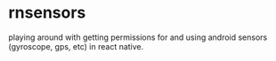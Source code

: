 # rnsensors
playing around with getting permissions for and using android sensors (gyroscope, gps, etc) in react native.
